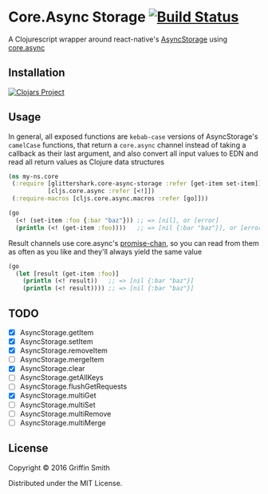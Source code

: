 # Core.Async Storage [![Build Status](https://travis-ci.org/glittershark/core-async-storage.svg?branch=master)](https://travis-ci.org/glittershark/core-async-storage)

A Clojurescript wrapper around react-native's [AsyncStorage][] using
[core.async][]

[AsyncStorage]: https://facebook.github.io/react-native/docs/asyncstorage.html#content
[core.async]: https://github.com/clojure/core.async

## Installation

[![Clojars Project](https://img.shields.io/clojars/v/core-async-storage.svg)](https://clojars.org/core-async-storage)

## Usage

In general, all exposed functions are `kebab-case` versions of AsyncStorage's
`camelCase` functions, that return a `core.async` channel instead of taking a
callback as their last argument, and also convert all input values to EDN and
read all return values as Clojure data structures

```clojure
(ns my-ns.core
 (:require [glittershark.core-async-storage :refer [get-item set-item]]
           [cljs.core.async :refer [<!]])
 (:require-macros [cljs.core.async.macros :refer [go]]))

(go
  (<! (set-item :foo {:bar "baz"})) ;; => [nil], or [error]
  (println (<! (get-item :foo))))   ;; => [nil {:bar "baz"}], or [error nil]
```

Result channels use core.async's [promise-chan][], so you can read from them as
often as you like and they'll always yield the same value

```clojure
(go
  (let [result (get-item :foo)]
    (println (<! result))   ;; => [nil {:bar "baz"}]
    (println (<! result)))) ;; => [nil {:bar "baz"}]
```

[promise-chan]: https://clojure.github.io/core.async/#clojure.core.async/promise-chan

## TODO

- [x] AsyncStorage.getItem
- [x] AsyncStorage.setItem
- [x] AsyncStorage.removeItem
- [ ] AsyncStorage.mergeItem
- [x] AsyncStorage.clear
- [ ] AsyncStorage.getAllKeys
- [ ] AsyncStorage.flushGetRequests
- [x] AsyncStorage.multiGet
- [ ] AsyncStorage.multiSet
- [ ] AsyncStorage.multiRemove
- [ ] AsyncStorage.multiMerge

## License

Copyright © 2016 Griffin Smith

Distributed under the MIT License.
